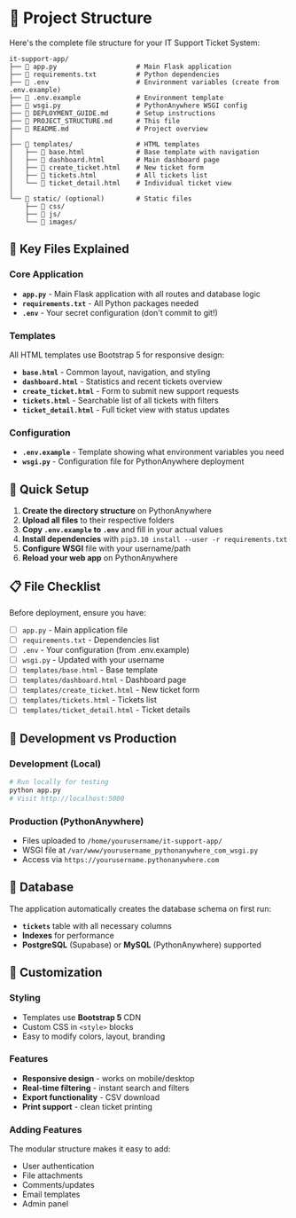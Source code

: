 # 📁 Project Structure

Here's the complete file structure for your IT Support Ticket System:

```
it-support-app/
├── 📄 app.py                    # Main Flask application
├── 📄 requirements.txt          # Python dependencies
├── 📄 .env                      # Environment variables (create from .env.example)
├── 📄 .env.example              # Environment template
├── 📄 wsgi.py                   # PythonAnywhere WSGI config
├── 📄 DEPLOYMENT_GUIDE.md       # Setup instructions
├── 📄 PROJECT_STRUCTURE.md      # This file
├── 📄 README.md                 # Project overview
│
├── 📁 templates/                # HTML templates
│   ├── 📄 base.html             # Base template with navigation
│   ├── 📄 dashboard.html        # Main dashboard page
│   ├── 📄 create_ticket.html    # New ticket form
│   ├── 📄 tickets.html          # All tickets list
│   └── 📄 ticket_detail.html    # Individual ticket view
│
└── 📁 static/ (optional)        # Static files
    ├── 📁 css/
    ├── 📁 js/
    └── 📁 images/
```

## 🔧 Key Files Explained

### Core Application
- **`app.py`** - Main Flask application with all routes and database logic
- **`requirements.txt`** - All Python packages needed
- **`.env`** - Your secret configuration (don't commit to git!)

### Templates
All HTML templates use Bootstrap 5 for responsive design:
- **`base.html`** - Common layout, navigation, and styling
- **`dashboard.html`** - Statistics and recent tickets overview
- **`create_ticket.html`** - Form to submit new support requests
- **`tickets.html`** - Searchable list of all tickets with filters
- **`ticket_detail.html`** - Full ticket view with status updates

### Configuration
- **`.env.example`** - Template showing what environment variables you need
- **`wsgi.py`** - Configuration file for PythonAnywhere deployment

## 🚀 Quick Setup

1. **Create the directory structure** on PythonAnywhere
2. **Upload all files** to their respective folders
3. **Copy `.env.example` to `.env`** and fill in your actual values
4. **Install dependencies** with `pip3.10 install --user -r requirements.txt`
5. **Configure WSGI** file with your username/path
6. **Reload your web app** on PythonAnywhere

## 📋 File Checklist

Before deployment, ensure you have:

- [ ] `app.py` - Main application file
- [ ] `requirements.txt` - Dependencies list
- [ ] `.env` - Your configuration (from .env.example)
- [ ] `wsgi.py` - Updated with your username
- [ ] `templates/base.html` - Base template
- [ ] `templates/dashboard.html` - Dashboard page
- [ ] `templates/create_ticket.html` - New ticket form
- [ ] `templates/tickets.html` - Tickets list
- [ ] `templates/ticket_detail.html` - Ticket details

## 🔄 Development vs Production

### Development (Local)
```bash
# Run locally for testing
python app.py
# Visit http://localhost:5000
```

### Production (PythonAnywhere)
- Files uploaded to `/home/yourusername/it-support-app/`
- WSGI file at `/var/www/yourusername_pythonanywhere_com_wsgi.py`
- Access via `https://yourusername.pythonanywhere.com`

## 💾 Database

The application automatically creates the database schema on first run:
- **`tickets`** table with all necessary columns
- **Indexes** for performance
- **PostgreSQL** (Supabase) or **MySQL** (PythonAnywhere) supported

## 🎨 Customization

### Styling
- Templates use **Bootstrap 5** CDN
- Custom CSS in `<style>` blocks
- Easy to modify colors, layout, branding

### Features
- **Responsive design** - works on mobile/desktop
- **Real-time filtering** - instant search and filters
- **Export functionality** - CSV download
- **Print support** - clean ticket printing

### Adding Features
The modular structure makes it easy to add:
- User authentication
- File attachments
- Comments/updates
- Email templates
- Admin panel